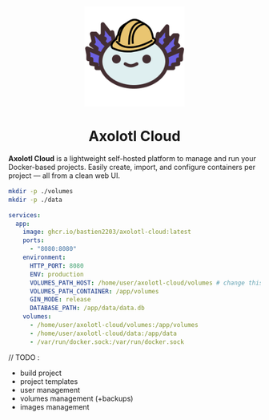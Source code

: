 <p align="center">
  <img src="./.github/images/axolotl-cloud.png" alt="Logo" width="200"/>
</p>

<h1 align="center">Axolotl Cloud</h1>

**Axolotl Cloud** is a lightweight self-hosted platform to manage and run your Docker-based projects.
Easily create, import, and configure containers per project — all from a clean web UI.


```sh
mkdir -p ./volumes
mkdir -p ./data
```

```yml
services:
  app:
    image: ghcr.io/bastien2203/axolotl-cloud:latest
    ports:
      - "8080:8080"
    environment:
      HTTP_PORT: 8080
      ENV: production
      VOLUMES_PATH_HOST: /home/user/axolotl-cloud/volumes # change this to your desired volumes path (e.g., /home/user/axolotl-cloud/volumes)
      VOLUMES_PATH_CONTAINER: /app/volumes
      GIN_MODE: release
      DATABASE_PATH: /app/data/data.db
    volumes:
      - /home/user/axolotl-cloud/volumes:/app/volumes
      - /home/user/axolotl-cloud/data:/app/data
      - /var/run/docker.sock:/var/run/docker.sock

```


// TODO : 
- build project
- project templates 
- user management
- volumes management (+backups)
- images management